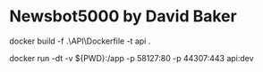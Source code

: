# Newsbot5000 by David Baker

docker build -f .\API\Dockerfile -t api .

docker run -dt -v ${PWD}:/app -p 58127:80 -p 44307:443 api:dev